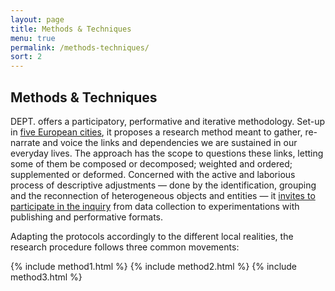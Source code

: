 ```yaml
---
layout: page
title: Methods & Techniques
menu: true
permalink: /methods-techniques/
sort: 2
---
```

<h2>Methods & Techniques</h2>

<span class="dept">DEPT.</span> offers a participatory, performative and iterative methodology. Set-up in [five European cities](/workshops/), it proposes a research method meant to gather, re-narrate and voice the links and dependencies we are sustained in our everyday lives. The approach has the scope to questions these links, letting some of them be composed or decomposed; weighted and ordered; supplemented or deformed. Concerned with the active and laborious process of descriptive adjustments — done by the identification, grouping and the reconnection of heterogeneous objects and entities — it [invites to participate in the inquiry](/become-a-co-inquirer/) from data collection to experimentations with publishing and performative formats.

Adapting the protocols accordingly to the different local realities, the research procedure follows three common movements:


<div class="accordion" id="accordionExample">
{% include method1.html %}
{% include method2.html %}
{% include method3.html %}
</div>
